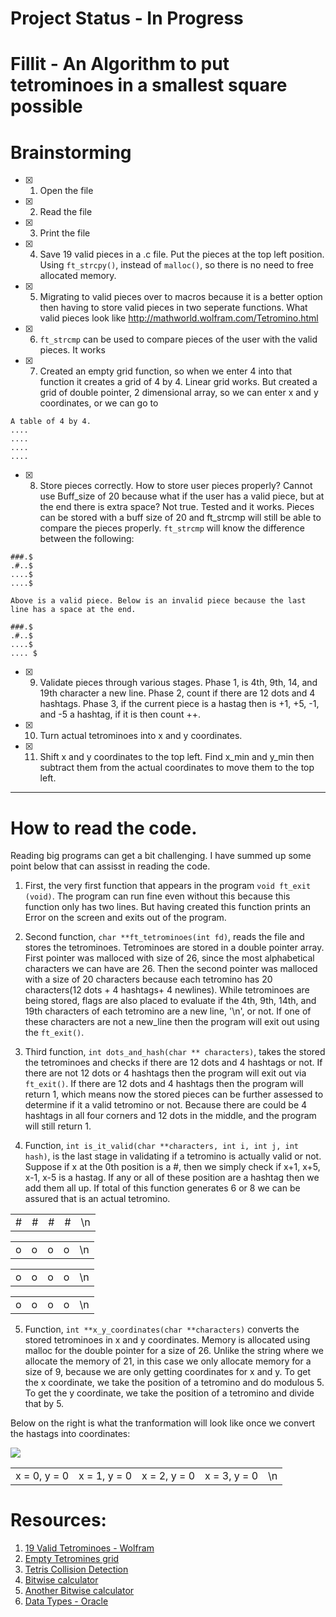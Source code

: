 # Project Status - In Progress
# Fillit - An Algorithm to put tetrominoes in a smallest square possible

# Brainstorming
- [X] 1. Open the file
- [X] 2. Read the file
- [X] 3. Print the file
- [X] 4. Save 19 valid pieces in a .c file. Put the pieces at the top left position. Using `ft_strcpy()`, instead of `malloc()`, so there is no need to free allocated memory.
- [X] 5. Migrating to valid pieces over to macros because it is a better option then having to store valid pieces in two seperate functions. What valid pieces look like http://mathworld.wolfram.com/Tetromino.html
- [X] 6. `ft_strcmp` can be used to compare pieces of the user with the valid pieces. It works
- [X] 7. Created an empty grid function, so when we enter 4 into that function it creates a grid of 4 by 4. Linear grid works. But created a grid of double pointer, 2 dimensional array, so we can enter x and y coordinates, or we can go to 
```
A table of 4 by 4. 
....
....
....
....
````
- [X] 8. Store pieces correctly. How to store user pieces properly? Cannot use Buff_size of 20 because what if the user has a valid piece, but at the end there is extra space? Not true. Tested and it works. Pieces can be stored with a buff size of 20 and ft_strcmp will still be able to compare the pieces properly. `ft_strcmp` will know the difference between the following:

```
###.$
.#..$
....$
....$

Above is a valid piece. Below is an invalid piece because the last line has a space at the end.

###.$
.#..$
....$
.... $
```

- [X] 9. Validate pieces through various stages. Phase 1, is 4th, 9th, 14, and 19th character a new line. Phase 2, count if there are 12 dots and 4 hashtags. Phase 3, if the current piece is a hastag then is +1, +5, -1, and -5 a hashtag, if it is then count ++.
- [X] 10. Turn actual tetrominoes into x and y coordinates.
- [X] 11. Shift x and y coordinates to the top left. Find x_min and y_min then subtract them from the actual coordinates to move them to the top left.

---
# How to read the code.
Reading big programs can get a bit challenging. I have summed up some point below that can assisst in reading the code.

1. First, the very first function that appears in the program `` void ft_exit (void) ``. The program can run fine even without this because this function only has two lines. But having created this function prints an Error on the screen and exits out of the program.

2. Second function, ``char **ft_tetrominoes(int fd)``, reads the file and stores the tetrominoes. Tetrominoes are stored in a double pointer array. First pointer was malloced with size of 26, since the most alphabetical characters we can have are 26. Then the second pointer was malloced with a size of 20 characters because each tetromino has 20 characters(12 dots + 4 hashtags+ 4 newlines). While tetrominoes are being stored, flags are also placed to evaluate if the 4th, 9th, 14th, and 19th characters of each tetromino are a new line, '\n', or not. If one of these characters are not a new_line then the program will exit out using the ``ft_exit()``.

3. Third function, ``int dots_and_hash(char ** characters)``, takes the stored the tetrominoes and checks if there are 12 dots and 4 hashtags or not. If there are not 12 dots or 4 hashtags then the program will exit out via ``ft_exit()``. If there are 12 dots and 4 hashtags then the program will return 1, which means now the stored pieces can be further assessed to determine if it a valid tetromino or not. Because there are could be 4 hashtags in all four corners and 12 dots in the middle, and the program will still return 1.

4. Function, `int is_it_valid(char **characters, int i, int j, int hash)`, is the last stage in validating if a tetromino is actually valid or not. Suppose if x at the 0th position is a #, then we simply check if x+1, x+5, x-1, x-5 is a hastag. If any or all of these position are a hashtag then we add them all up. If total of this function generates 6 or 8 we can be assured that is an actual tetromino.

<table>
  <tr>
    <td>#</td>
    <td>#</td>
    <td>#</td>
    <td>#</td>
    <td>\n</td>
  </tr>
</table>
<table>
  <tr>
    <td>o</td>
    <td>o</td>
    <td>o</td>
    <td>o</td>
    <td>\n</td>
  </tr>
</table>
<table>
  <tr>
    <td>o</td>
    <td>o</td>
    <td>o</td>
    <td>o</td>
    <td>\n</td>
  </tr>
</table>
<table>
  <tr>
    <td>o</td>
    <td>o</td>
    <td>o</td>
    <td>o</td>
    <td>\n</td>
  </tr>
</table>

5. Function, `int **x_y_coordinates(char **characters)` converts the stored tetrominoes in x and y coordinates. Memory is allocated using malloc for the double pointer for a size of 26. Unlike the string where we allocate the memory of 21, in this case we only allocate memory for a size of 9, because we are only getting coordinates for x and y. To get the x coordinate, we take the position of a tetromino and do modulous 5. To get the y coordinate, we take the position of a tetromino and divide that by 5.

Below on the right is what the tranformation will look like once we convert the hastags into coordinates:

<img src= "https://github.com/mohammadbutt/42_fillit/blob/master/snapshots/hashes_to_corords_1.png">
<table>
  <tr>
    <td>x = 0, y = 0</td>
    <td>x = 1, y = 0</td>
    <td>x = 2, y = 0</td>
    <td>x = 3, y = 0</td>
    <td>\n</td>
  </tr>
</table>

# Resources:
1. [19 Valid Tetrominoes - Wolfram](http://mathworld.wolfram.com/Tetromino.html)
2. [Empty Tetromines grid](https://gfredericks.com/things/polyominoes)
3. [Tetris Collision Detection](https://gamedevelopment.tutsplus.com/tutorials/implementing-tetris-collision-detection--gamedev-852)
4. [Bitwise calculator](https://www.binaryconvert.com/convert_unsigned_short.html)
5. [Another Bitwise calculator](http://bitwisecmd.com/)
6. [Data Types - Oracle](https://docs.oracle.com/javase/tutorial/java/nutsandbolts/datatypes.html)


